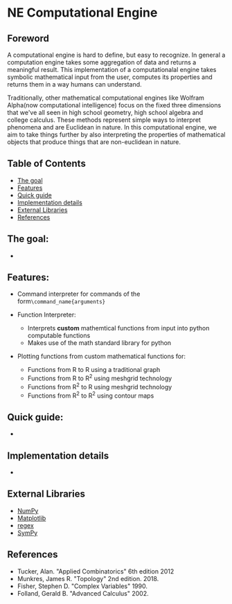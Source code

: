 # NE Computational Engine

## Foreword

A computational engine is hard to define, but easy to recognize. 
In general a computation engine takes some aggregation of data and returns a meaningful result. This implementation of a computationalal engine 
takes symbolic mathematical input from the user, computes its properties and returns them in a way humans can understand. 
 
Traditionally, other mathematical computational engines like Wolfram Alpha(now computational intelligence) focus on 
the fixed three dimensions that we've all seen in high school geometry, high school algebra and college calculus. 
These methods represent simple ways to interpret phenomena and are Euclidean in nature.
In this computational engine, we aim to take things further by also interpreting
the properties of mathematical objects that produce things that are non-euclidean in nature. 
  

## Table of Contents
- [The goal](#The-goal)
- [Features](#Features)
- [Quick guide](#Quick-guide)
- [Implementation details](#Implementation-details)
- [External Libraries](#External-Libraries)
- [References](#References)

## The goal:

- 

## Features: 
- Command interpreter for commands of the form`\command_name{arguments}`
- Function Interpreter:
  - Interprets **custom** mathemtical functions from input into python computable functions
  - Makes use of the math standard library for python
  
- Plotting functions from custom mathematical functions for:
  - Functions from R to R <sup></sup> using a traditional graph
  - Functions from R to R<sup>2</sup> using meshgrid technology
  - Functions from R<sup>2</sup> to R using meshgrid technology
  - Functions from R<sup>2</sup> to R<sup>2</sup> using contour maps
  
  
 
## Quick guide:

- 


## Implementation details

-


<!---
- Iterated Function Systems:
  - [x] Plot 
  - [ ] Associated Markov Chain
  - [ ] Dimension computations
 
- Markov Chains
  - [ ] Visualizer 
  - [ ] Encoding
  - [ ] Properties Evaluator
 
 - Group Theory
   - [ ] Group operations
 
 - Galois Theory
   - [ ] Exact roots of polynomials
   - [ ] Properties Evaluator
--->

## External Libraries
- [NumPy](https://numpy.org/doc/)
- [Matplotlib](https://matplotlib.org/)
- [regex](https://pypi.org/project/regex/)
- [SymPy](https://www.sympy.org/en/index.html)

## References
  

  - Tucker, Alan. "Applied Combinatorics" 6th edition 2012
  - Munkres, James R. "Topology" 2nd edition. 2018.
  - Fisher, Stephen D. "Complex Variables" 1990.
  - Folland, Gerald B.  "Advanced Calculus" 2002.
